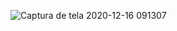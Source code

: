 ![Captura de tela 2020-12-16 091307](https://user-images.githubusercontent.com/60453802/102347683-8209aa00-3f7f-11eb-98ed-6663f4d866d5.png)

